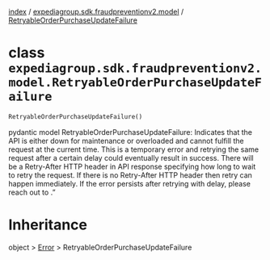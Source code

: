 [index](index.md) /
[expediagroup.sdk.fraudpreventionv2.model](expediagroup.sdk.fraudpreventionv2.model.md)
/
[RetryableOrderPurchaseUpdateFailure](RetryableOrderPurchaseUpdateFailure.md)

# class `expediagroup.sdk.fraudpreventionv2.model.RetryableOrderPurchaseUpdateFailure`

```python
RetryableOrderPurchaseUpdateFailure()
```

pydantic model RetryableOrderPurchaseUpdateFailure: Indicates that the
API is either down for maintenance or overloaded and cannot fulfill the
request at the current time. This is a temporary error and retrying the
same request after a certain delay could eventually result in success.
There will be a Retry-After HTTP header in API response specifying how
long to wait to retry the request. If there is no Retry-After HTTP
header then retry can happen immediately. If the error persists after
retrying with delay, please reach out to <support team>.”

# Inheritance

object > [Error](Error.md) > RetryableOrderPurchaseUpdateFailure
